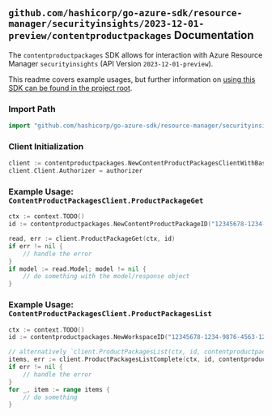 
## `github.com/hashicorp/go-azure-sdk/resource-manager/securityinsights/2023-12-01-preview/contentproductpackages` Documentation

The `contentproductpackages` SDK allows for interaction with Azure Resource Manager `securityinsights` (API Version `2023-12-01-preview`).

This readme covers example usages, but further information on [using this SDK can be found in the project root](https://github.com/hashicorp/go-azure-sdk/tree/main/docs).

### Import Path

```go
import "github.com/hashicorp/go-azure-sdk/resource-manager/securityinsights/2023-12-01-preview/contentproductpackages"
```


### Client Initialization

```go
client := contentproductpackages.NewContentProductPackagesClientWithBaseURI("https://management.azure.com")
client.Client.Authorizer = authorizer
```


### Example Usage: `ContentProductPackagesClient.ProductPackageGet`

```go
ctx := context.TODO()
id := contentproductpackages.NewContentProductPackageID("12345678-1234-9876-4563-123456789012", "example-resource-group", "workspaceName", "packageId")

read, err := client.ProductPackageGet(ctx, id)
if err != nil {
	// handle the error
}
if model := read.Model; model != nil {
	// do something with the model/response object
}
```


### Example Usage: `ContentProductPackagesClient.ProductPackagesList`

```go
ctx := context.TODO()
id := contentproductpackages.NewWorkspaceID("12345678-1234-9876-4563-123456789012", "example-resource-group", "workspaceName")

// alternatively `client.ProductPackagesList(ctx, id, contentproductpackages.DefaultProductPackagesListOperationOptions())` can be used to do batched pagination
items, err := client.ProductPackagesListComplete(ctx, id, contentproductpackages.DefaultProductPackagesListOperationOptions())
if err != nil {
	// handle the error
}
for _, item := range items {
	// do something
}
```

